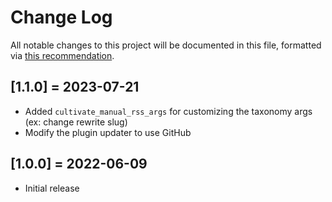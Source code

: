 # Change Log

All notable changes to this project will be documented in this file, formatted via [this recommendation](http://keepachangelog.com/).

## [1.1.0] = 2023-07-21
- Added `cultivate_manual_rss_args` for customizing the taxonomy args (ex: change rewrite slug)
- Modify the plugin updater to use GitHub

## [1.0.0] = 2022-06-09
- Initial release
